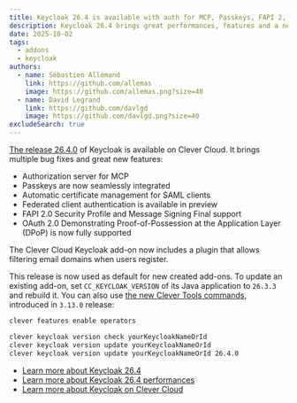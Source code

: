 ```yaml
---
title: Keycloak 26.4 is available with auth for MCP, Passkeys, FAPI 2, DPoP
description: Keycloak 26.4 brings great performances, features and a new plugin to filter email domains on user registration
date: 2025-10-02
tags:
  - addons
  - keycloak
authors:
  - name: Sébastien Allemand
    link: https://github.com/allemas
    image: https://github.com/allemas.png?size=40
  - name: David Legrand
    link: https://github.com/davlgd
    image: https://github.com/davlgd.png?size=40
excludeSearch: true
---
```


[The release 26.4.0](https://github.com/keycloak/keycloak/releases/26.4.0) of Keycloak is available on Clever Cloud. It brings multiple bug fixes and great new features:

- Authorization server for MCP
- Passkeys are now seamlessly integrated
- Automatic certificate management for SAML clients
- Federated client authentication is available in preview
- FAPI 2.0 Security Profile and Message Signing Final support
- OAuth 2.0 Demonstrating Proof-of-Possession at the Application Layer (DPoP) is now fully supported

The Clever Cloud Keycloak add-on now includes a plugin that allows filtering email domains when users register.

This release is now used as default for new created add-ons. To update an existing add-on, set `CC_KEYCLOAK_VERSION` of its Java application to `26.3.3` and rebuild it. You can also use [the new Clever Tools commands](/doc/cli/operators/), introduced in `3.13.0` release:

```bash
clever features enable operators

clever keycloak version check yourKeycloakNameOrId
clever keycloak version update yourKeycloakNameOrId
clever keycloak version update yourKeycloakNameOrId 26.4.0
```

- [Learn more about Keycloak 26.4](https://www.keycloak.org/2025/09/keycloak-2640-released)
- [Learn more about Keycloak 26.4 performances](https://www.keycloak.org/2025/10/keycloak-benchmark)
- [Learn more about Keycloak on Clever Cloud](/doc/addons/keycloak)
